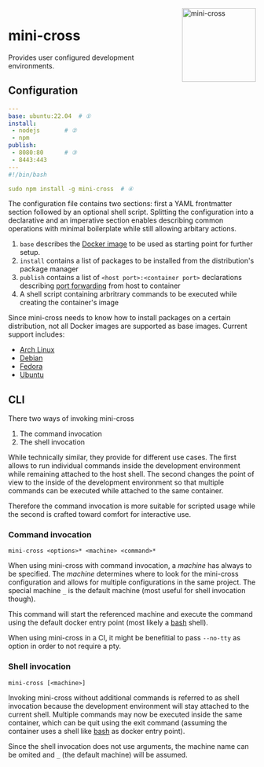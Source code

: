 <img src="https://cdn.jsdelivr.net/gh/ooxi/mini-cross@master/logo.svg" alt="mini-cross" align="right" width="150" />


# mini-cross

Provides user configured development environments.





## Configuration

```yaml
---
base: ubuntu:22.04	# ①
install:
 - nodejs		# ②
 - npm
publish:
 - 8080:80		# ③
 - 8443:443
---
#!/bin/bash

sudo npm install -g mini-cross	# ④
```

The configuration file contains two sections: first a YAML frontmatter section
followed by an optional shell script. Splitting the configuration into a
declarative and an imperative section enables describing common operations with
minimal boilerplate while still allowing arbitary actions.

1. `base` describes the [Docker image][base-docker-image] to be used as starting
   point for further setup.
2. `install` contains a list of packages to be installed from the distribution's
   package manager
3. `publish` contains a list of `<host port>:<container port>` declarations
   describing [port forwarding][docker-publish] from host to container
4. A shell script containing arbritrary commands to be executed while creating
   the container's image

Since mini-cross needs to know how to install packages on a certain
distribution, not all Docker images are supported as base images. Current
support includes:

* [Arch Linux](src/docker/arch.rb)
* [Debian](src/docker/debian.rb)
* [Fedora](src/docker/fedora.rb)
* [Ubuntu](src/docker/ubuntu.rb)

[base-docker-image]: https://docs.docker.com/engine/reference/builder/#from
[docker-publish]: https://docs.docker.com/engine/reference/run/#expose-incoming-ports





## CLI

There two ways of invoking mini-cross

 1. The command invocation
 2. The shell invocation

While technically similar, they provide for different use cases. The first
allows to run individual commands inside the development environment while
remaining attached to the host shell. The second changes the point of view to
the inside of the development environment so that multiple commands can be
executed while attached to the same container.

Therefore the command invocation is more suitable for scripted usage while the
second is crafted toward comfort for interactive use.



### Command invocation

    mini-cross <options>* <machine> <command>*

When using mini-cross with command invocation, a *machine* has always to be
specified. The *machine* determines where to look for the mini-cross
configuration and allows for multiple configurations in the same project. The
special machine `_` is the default machine (most useful for shell invocation
though).

This command will start the referenced machine and execute the command using
the default docker entry point (most likely a [bash][1] shell).

When using mini-cross in a CI, it might be benefitial to pass `--no-tty` as
option in order to not require a pty.



### Shell invocation

    mini-cross [<machine>]

Invoking mini-cross without additional commands is referred to as shell
invocation because the development environment will stay attached to the current
shell. Multiple commands may now be executed inside the same container, which
can be quit using the exit command (assuming the container uses a shell like
[bash][1] as docker entry point).

Since the shell invocation does not use arguments, the machine name can be
omited and `_` (the default machine) will be assumed.





[1]: https://www.gnu.org/software/bash/

